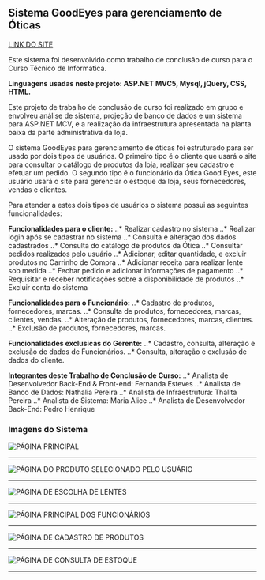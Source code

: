 ## Sistema GoodEyes para gerenciamento de Óticas 
[LINK DO SITE](https://www.google.com)


Este sistema foi desenvolvido como trabalho de conclusão de curso para o Curso Técnico de Informática.

**Linguagens usadas neste projeto: ASP.NET MVC5, Mysql, jQuery, CSS, HTML.**

Este projeto de trabalho de conclusão de curso foi realizado em grupo e envolveu análise de sistema, projeção de banco de dados e um sistema para ASP.NET MCV, e a realização da infraestrutura apresentada na planta baixa da parte administrativa da loja. 

O sistema GoodEyes para gerenciamento de óticas foi estruturado para ser usado por dois tipos de usuários. O primeiro tipo é o cliente que usará o site para consultar o catálogo de produtos da loja, realizar seu cadastro e efetuar um pedido. O segundo tipo é o funcionário da Ótica Good Eyes, este usuário usará o site para gerenciar o estoque da loja, seus fornecedores, vendas e clientes.

Para atender a estes dois tipos de usuários o sistema possui as seguintes funcionalidades:

**Funcionalidades para o cliente:**
..* Realizar cadastro no sistema
..* Realizar login após se cadastrar no sistema
..* Consulta e alteraçao dos dados cadastrados 
..* Consulta do catálogo de produtos da Ótica
..* Consultar pedidos realizados pelo usuário
..* Adicionar, editar quantidade, e excluir produtos no Carrinho de Compra
..* Adicionar receita para realizar lente sob medida 
..* Fechar pedido e adicionar informações de pagamento
..* Requisitar e receber notificações sobre a disponibilidade de produtos
..* Excluir conta do sistema


**Funcionalidades para o Funcionário:**
..* Cadastro de produtos, fornecedores, marcas. 
..* Consulta de produtos, fornecedores, marcas, clientes, vendas. 
..* Alteração de produtos, fornecedores, marcas, clientes. 
..* Exclusão de produtos, fornecedores, marcas. 


**Funcionalidades exclusicas do Gerente:**
..* Cadastro, consulta, alteração e exclusão de dados de Funcionários.
..* Consulta, alteração e exclusão de dados do cliente.



**Integrantes deste Trabalho de Conclusão de Curso:**
..* Analista de Desenvolvedor Back-End & Front-end: Fernanda Esteves 
..* Analista de Banco de Dados: Nathalia Pereira 
..* Analista de Infraestrutura: Thalita Pereira 
..* Analista de Sistema: Maria Alice 
..* Analista de Desenvolvedor Back-End: Pedro Henrique 


### Imagens do Sistema

![PÁGINA PRINCIPAL](https://github.com/esteves-esta/sistema-goodeyes/blob/master/telasDoSistema/PAG%201%20PRINCIPAL.jpg "PÁGINA PRINCIPAL")

---

![PÁGINA DO PRODUTO SELECIONADO PELO USUÁRIO](https://github.com/esteves-esta/sistema-goodeyes/blob/master/telasDoSistema/PAG%209%20PRODUTO.png "PÁGINA DO PRODUTO SELECIONADO PELO USUÁRIO")

---

![PÁGINA DE ESCOLHA DE LENTES](https://github.com/esteves-esta/sistema-goodeyes/blob/master/telasDoSistema/PAG%2010%20LENTES.png "PÁGINA DE ESCOLHA DE LENTES")

---

![PÁGINA PRINCIPAL DOS FUNCIONÁRIOS](https://github.com/esteves-esta/sistema-goodeyes/blob/master/telasDoSistema/PAG%2014%20PRINCIPAL%20FUNCIONARIO.png "PÁGINA PRINCIPAL DOS FUNCIONÁRIOS")

---

![PÁGINA DE CADASTRO DE PRODUTOS](https://github.com/esteves-esta/sistema-goodeyes/blob/master/telasDoSistema/PAG%2019%20CAD%20PRODUTO.png "PÁGINA DE CADASTRO DE PRODUTOS")

---

![PÁGINA DE CONSULTA DE ESTOQUE](https://github.com/esteves-esta/sistema-goodeyes/blob/master/telasDoSistema/PAG%2022%20CONSULTA%20PRODUTO.png "PÁGINA DE CONSULTA DE ESTOQUE")

---